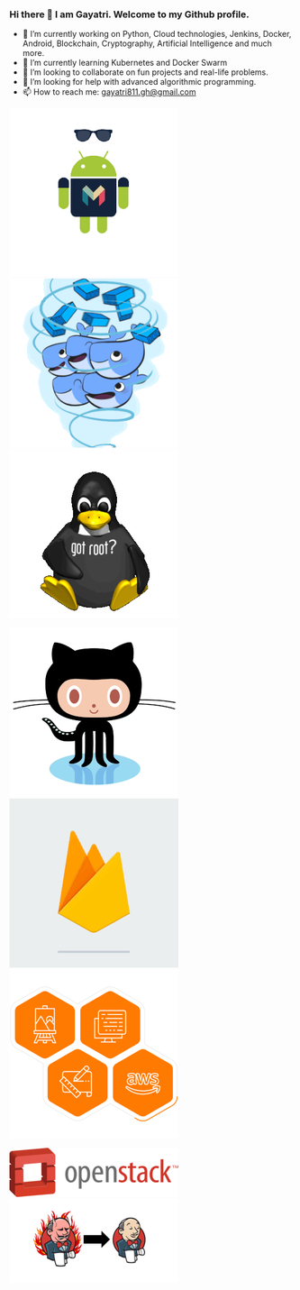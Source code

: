 ### Hi there 👋 I am Gayatri. Welcome to my Github profile.
- 🔭 I’m currently working on Python, Cloud technologies, Jenkins, Docker, Android, Blockchain, Cryptography, Artificial Intelligence and much more.
- 🌱 I’m currently learning Kubernetes and Docker Swarm
- 👯 I’m looking to collaborate on fun projects and real-life problems.
- 🤔 I’m looking for help with advanced algorithmic programming.
- 📫 How to reach me: gayatri811.gh@gmail.com

 ![github-small](https://github.com/GayatriHungund81194/pics/blob/master/android.gif) ![github-small](https://github.com/GayatriHungund81194/pics/blob/master/docker.gif) ![github-small](https://github.com/GayatriHungund81194/pics/blob/master/linux.gif)
 
 ![github-small](https://github.com/GayatriHungund81194/pics/blob/master/octocat.gif) ![github-small](https://github.com/GayatriHungund81194/pics/blob/master/firebase.gif) ![github-small](https://github.com/GayatriHungund81194/pics/blob/master/aws.gif)  
 
 ![github-small](https://github.com/GayatriHungund81194/pics/blob/master/openstack.png) ![github-small](https://github.com/GayatriHungund81194/pics/blob/master/jenkins.png)
 

<!--
**GayatriHungund81194/GayatriHungund81194** is a ✨ _special_ ✨ repository because its `README.md` (this file) appears on your GitHub profile.

Here are some ideas to get you started:

- 🔭 I’m currently working on Python, Cloud technologies, Jenkins, Docker, Android, Blockchain, Cryptography, Artificial Intelligence and much more.
- 🌱 I’m currently learning Kubernetes and Docker Swarm
- 👯 I’m looking to collaborate on fun projects and real-life problems.
- 🤔 I’m looking for help with advanced algorithmic programming.
- 📫 How to reach me: gayatri811.gh@gmail.com
-->
